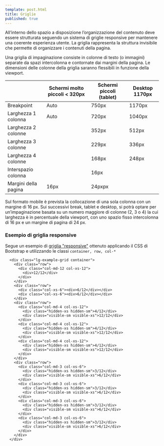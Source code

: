 ```yaml
---
template: post.html
title: Griglie
published: true
---
```




All’interno dello spazio a disposizione l’organizzazione del contenuto deve essere strutturata seguendo un sistema di griglie responsive per mantenere una coerente esperienza utente. La griglia rappresenta la struttura invisibile che permette di organizzare i contenuti della pagina.

Una griglia di impaginazione consiste in colonne di testo (o immagini) separate da spazi intercolonna e contornate dai margini della pagina. Le dimensioni delle colonne della griglia saranno flessibili in funzione della viewport. 

<div class="table-responsive">
<table>
<thead>
<tr>
<th></th>
<th>Schermi molto piccoli < 320px</th>
<th>Schermi piccoli (tablet)</th>
<th>Desktop 1170px</th>
</tr>
</thead>
<tbody>

<tr>
  <td>Breakpoint</td>
  <td>Auto</td>
  <td>750px</td>
  <td>1170px</td>
</tr>

<tr>
  <td>Larghezza 1 colonna</td>
  <td>Auto</td>
  <td>720px</td>
  <td>1040px</td>
</tr>

<tr>
  <td>Larghezza 2 colonne</td>
  <td></td>
  <td>352px</td>
  <td>512px</td>
</tr>

<tr>
  <td>Larghezza 3 colonne</td>
  <td></td>
  <td>229px</td>
  <td>336px</td>
</tr>

<tr>
  <td>Larghezza 4 colonne</td>
  <td></td>
  <td>168px</td>
  <td>248px</td>
</tr>

<tr>
  <td>Interspazio colonna</td>
  <td></td>
  <td>16px</td>
  <td></td>
</tr>

<tr>
  <td>Margini della pagina</td>
  <td>16px</td>
  <td>24pxpx</td>
  <td></td>
</tr>

</tbody>
</table>
</div>

Sul formato mobile è prevista la collocazione di una sola colonna con un margine di 16 px. Sui successivi break, tablet e desktop, si potrà optare per un’impaginazione basata su un numero maggiore di colonne (2, 3 o 4) la cui larghezza è in percentuale della viewport, con uno spazio fisso intercolonna di 16 px e un margine di pagina di 24 px. 

<!--
<figure>
  ![](/images/tavola_2.png)
  <figcaption>Figura 1 </figcaption>
</figure>
-->

### Esempio di griglia responsive

Segue un esempio di [griglia "responsive"](http://getbootstrap.com/css/#grid) ottenuto 
applicando il CSS di Bootstrap e utilizzando le classi ```container, row, col-*```

```markup
  <div class="lg-example-grid container">
    <div class="row">
      <div class="col-md-12 col-xs-12">
        <div>12/12</div>
      </div>
    </div>
    <div class="row">
      <div class="col-xs-6"><div>6/12</div></div>
      <div class="col-xs-6"><div>6/12</div></div>
    </div>
    <div class="row">
      <div class="col-md-4 col-xs-12">
        <div class="hidden-xs hidden-sm">4/12</div>
        <div class="visible-sm visible-xs">12/12</div>
      </div>
      <div class="col-md-4 col-xs-12">
        <div class="hidden-xs hidden-sm">4/12</div>
        <div class="visible-sm visible-xs">12/12</div>
      </div>
      <div class="col-md-4 col-xs-12">
        <div class="hidden-xs hidden-sm">4/12</div>
        <div class="visible-sm visible-xs">12/12</div>
      </div>
    </div>
    <div class="row">
      <div class="col-md-3 col-xs-6">
        <div class="hidden-xs hidden-sm">3/12</div>
        <div class="visible-sm visible-xs">6/12</div>
      </div>
      <div class="col-md-3 col-xs-6">
        <div class="hidden-xs hidden-sm">3/12</div>
        <div class="visible-sm visible-xs">6/12</div>
      </div>
      <div class="col-md-3 col-xs-6">
        <div class="hidden-xs hidden-sm">3/12</div>
        <div class="visible-sm visible-xs">6/12</div>
      </div>
      <div class="col-md-3 col-xs-6">
        <div class="hidden-xs hidden-sm">3/12</div>
        <div class="visible-sm visible-xs">6/12</div>
      </div>
    </div>
  </div>

```

